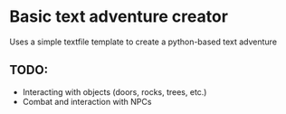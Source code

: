 # Basic text adventure creator

Uses a simple textfile template to create a python-based text adventure

## TODO:

- Interacting with objects (doors, rocks, trees, etc.)
- Combat and interaction with NPCs
